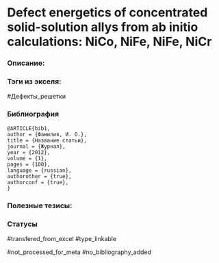 # Defect energetics of concentrated solid-solution allys from ab initio calculations: NiCo, NiFe, NiFe, NiCr

### Описание:

### Тэги из экселя:
#Дефекты_решетки 

### Библиография
```
@ARTICLE{bib1,
author = {Фамилия, И. О.},
title = {Название статьи},
journal = {Журнал},
year = {2012},
volume = {1},
pages = {100},
language = {russian},
authorother = {true},
authorconf = {true},
}
```

### Полезные тезисы:

### Статусы
#transfered_from_excel 
#type_linkable 

#not_processed_for_meta
#no_bibliography_added